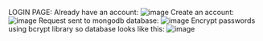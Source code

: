 LOGIN PAGE:
Already have an account:
![image](https://github.com/parth1314/blog_website/assets/97305249/9fb5f8e7-7617-43ce-8e0f-7e85368449ba)
Create an account:
![image](https://github.com/parth1314/blog_website/assets/97305249/6a6228c1-ac6a-4254-979b-c3970de53207)
Request sent to mongodb database:
![image](https://github.com/parth1314/blog_website/assets/97305249/10a21e14-93c6-46a6-90ed-8a512a92f469)
Encrypt passwords using bcrypt library so database looks like this:
![image](https://github.com/parth1314/blog_website/assets/97305249/40c215fc-f449-4e8c-9175-6f004f67269d)


